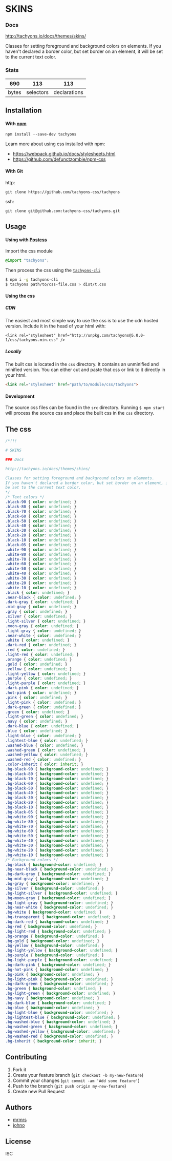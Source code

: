 

# SKINS

### Docs

http://tachyons.io/docs/themes/skins/

Classes for setting foreground and background colors on elements.
If you haven't declared a border color, but set border on an element, it will
be set to the current text color.


### Stats

690 | 113 | 113
---|---|---
bytes | selectors | declarations

## Installation

#### With [npm](https://npmjs.com)

```
npm install --save-dev tachyons
```

Learn more about using css installed with npm:
* https://webpack.github.io/docs/stylesheets.html
* https://github.com/defunctzombie/npm-css

#### With Git

http:
```
git clone https://github.com/tachyons-css/tachyons
```

ssh:
```
git clone git@github.com:tachyons-css/tachyons.git
```

## Usage

#### Using with [Postcss](https://github.com/postcss/postcss)

Import the css module

```css
@import "tachyons";
```

Then process the css using the [`tachyons-cli`](https://github.com/tachyons-css/tachyons-cli)

```sh
$ npm i -g tachyons-cli
$ tachyons path/to/css-file.css > dist/t.css
```

#### Using the css

##### CDN
The easiest and most simple way to use the css is to use the cdn hosted version. Include it in the head of your html with:

```
<link rel="stylesheet" href="http://unpkg.com/tachyons@5.0.0-1/css/tachyons.min.css" />
```

##### Locally
The built css is located in the `css` directory. It contains an unminified and minified version.
You can either cut and paste that css or link to it directly in your html.

```html
<link rel="stylesheet" href="path/to/module/css/tachyons">
```

#### Development

The source css files can be found in the `src` directory.
Running `$ npm start` will process the source css and place the built css in the `css` directory.

## The css

```css
/*!!!

# SKINS

### Docs

http://tachyons.io/docs/themes/skins/

Classes for setting foreground and background colors on elements.
If you haven't declared a border color, but set border on an element, it will
be set to the current text color.
*/
/* Text colors */
.black-90 { color: undefined; }
.black-80 { color: undefined; }
.black-70 { color: undefined; }
.black-60 { color: undefined; }
.black-50 { color: undefined; }
.black-40 { color: undefined; }
.black-30 { color: undefined; }
.black-20 { color: undefined; }
.black-10 { color: undefined; }
.black-05 { color: undefined; }
.white-90 { color: undefined; }
.white-80 { color: undefined; }
.white-70 { color: undefined; }
.white-60 { color: undefined; }
.white-50 { color: undefined; }
.white-40 { color: undefined; }
.white-30 { color: undefined; }
.white-20 { color: undefined; }
.white-10 { color: undefined; }
.black { color: undefined; }
.near-black { color: undefined; }
.dark-gray { color: undefined; }
.mid-gray { color: undefined; }
.gray { color: undefined; }
.silver { color: undefined; }
.light-silver { color: undefined; }
.moon-gray { color: undefined; }
.light-gray { color: undefined; }
.near-white { color: undefined; }
.white { color: undefined; }
.dark-red { color: undefined; }
.red { color: undefined; }
.light-red { color: undefined; }
.orange { color: undefined; }
.gold { color: undefined; }
.yellow { color: undefined; }
.light-yellow { color: undefined; }
.purple { color: undefined; }
.light-purple { color: undefined; }
.dark-pink { color: undefined; }
.hot-pink { color: undefined; }
.pink { color: undefined; }
.light-pink { color: undefined; }
.dark-green { color: undefined; }
.green { color: undefined; }
.light-green { color: undefined; }
.navy { color: undefined; }
.dark-blue { color: undefined; }
.blue { color: undefined; }
.light-blue { color: undefined; }
.lightest-blue { color: undefined; }
.washed-blue { color: undefined; }
.washed-green { color: undefined; }
.washed-yellow { color: undefined; }
.washed-red { color: undefined; }
.color-inherit { color: inherit; }
.bg-black-90 { background-color: undefined; }
.bg-black-80 { background-color: undefined; }
.bg-black-70 { background-color: undefined; }
.bg-black-60 { background-color: undefined; }
.bg-black-50 { background-color: undefined; }
.bg-black-40 { background-color: undefined; }
.bg-black-30 { background-color: undefined; }
.bg-black-20 { background-color: undefined; }
.bg-black-10 { background-color: undefined; }
.bg-black-05 { background-color: undefined; }
.bg-white-90 { background-color: undefined; }
.bg-white-80 { background-color: undefined; }
.bg-white-70 { background-color: undefined; }
.bg-white-60 { background-color: undefined; }
.bg-white-50 { background-color: undefined; }
.bg-white-40 { background-color: undefined; }
.bg-white-30 { background-color: undefined; }
.bg-white-20 { background-color: undefined; }
.bg-white-10 { background-color: undefined; }
/* Background colors */
.bg-black { background-color: undefined; }
.bg-near-black { background-color: undefined; }
.bg-dark-gray { background-color: undefined; }
.bg-mid-gray { background-color: undefined; }
.bg-gray { background-color: undefined; }
.bg-silver { background-color: undefined; }
.bg-light-silver { background-color: undefined; }
.bg-moon-gray { background-color: undefined; }
.bg-light-gray { background-color: undefined; }
.bg-near-white { background-color: undefined; }
.bg-white { background-color: undefined; }
.bg-transparent { background-color: undefined; }
.bg-dark-red { background-color: undefined; }
.bg-red { background-color: undefined; }
.bg-light-red { background-color: undefined; }
.bg-orange { background-color: undefined; }
.bg-gold { background-color: undefined; }
.bg-yellow { background-color: undefined; }
.bg-light-yellow { background-color: undefined; }
.bg-purple { background-color: undefined; }
.bg-light-purple { background-color: undefined; }
.bg-dark-pink { background-color: undefined; }
.bg-hot-pink { background-color: undefined; }
.bg-pink { background-color: undefined; }
.bg-light-pink { background-color: undefined; }
.bg-dark-green { background-color: undefined; }
.bg-green { background-color: undefined; }
.bg-light-green { background-color: undefined; }
.bg-navy { background-color: undefined; }
.bg-dark-blue { background-color: undefined; }
.bg-blue { background-color: undefined; }
.bg-light-blue { background-color: undefined; }
.bg-lightest-blue { background-color: undefined; }
.bg-washed-blue { background-color: undefined; }
.bg-washed-green { background-color: undefined; }
.bg-washed-yellow { background-color: undefined; }
.bg-washed-red { background-color: undefined; }
.bg-inherit { background-color: inherit; }
```

## Contributing

1. Fork it
2. Create your feature branch (`git checkout -b my-new-feature`)
3. Commit your changes (`git commit -am 'Add some feature'`)
4. Push to the branch (`git push origin my-new-feature`)
5. Create new Pull Request

## Authors

* [mrmrs](http://mrmrs.io)
* [johno](http://johnotander.com)

## License

ISC

